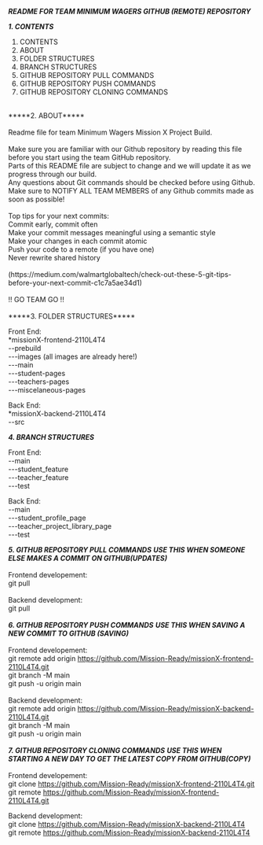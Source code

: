 *****README FOR TEAM MINIMUM WAGERS GITHUB (REMOTE) REPOSITORY*****

*****1. CONTENTS*****

1. CONTENTS
2. ABOUT
3. FOLDER STRUCTURES
4. BRANCH STRUCTURES
5. GITHUB REPOSITORY PULL COMMANDS
6. GITHUB REPOSITORY PUSH COMMANDS
7. GITHUB REPOSITORY CLONING COMMANDS
<br/>
*****2. ABOUT*****<br/>
<br/>
Readme file for team Minimum Wagers Mission X Project Build.<br/>
<br/>
Make sure you are familiar with our Github repository by reading this file before you start using the team GitHub repository.<br/>
Parts of this README file are subject to change and we will update it as we progress through our build.<br/>
Any questions about Git commands should be checked before using Github.<br/>
Make sure to NOTIFY ALL TEAM MEMBERS of any Github commits made as soon as possible!<br/>
<br/>
Top tips for your next commits:<br/>
Commit early, commit often<br/>
Make your commit messages meaningful using a semantic style<br/>
Make your changes in each commit atomic<br/>
Push your code to a remote (if you have one)<br/>
Never rewrite shared history<br/>
<br/>
(https://medium.com/walmartglobaltech/check-out-these-5-git-tips-before-your-next-commit-c1c7a5ae34d1)<br/>
<br/>
!! GO TEAM GO !! <br/>
<br/>
*****3. FOLDER STRUCTURES*****

Front End: <br/>
\*missionX-frontend-2110L4T4 <br/>
--prebuild<br/>
---images (all images are already here!)<br/>
---main<br/>
---student-pages<br/>
---teachers-pages<br/>
---miscelaneous-pages<br/>

Back End:<br/>
\*missionX-backend-2110L4T4<br/>
--src<br/>


*****4. BRANCH STRUCTURES*****

Front End:<br/>
--main<br/>
---student_feature<br/>
---teacher_feature<br/>
---test<br/>

Back End:<br/>
--main<br/>
---student_profile_page<br/>
---teacher_project_library_page<br/>
---test<br/>

*****5. GITHUB REPOSITORY PULL COMMANDS*****
*****USE THIS WHEN SOMEONE ELSE MAKES A COMMIT ON GITHUB(UPDATES)*****
<br/>
<br/>
Frontend developement:<br/>
git pull
<br/>
<br/>
Backend development:<br/>
git pull <br/>
<br/>
*****6. GITHUB REPOSITORY PUSH COMMANDS*****
*****USE THIS WHEN SAVING A NEW COMMIT TO GITHUB (SAVING)*****<br/>
<br/>
Frontend developement:<br/>
git remote add origin https://github.com/Mission-Ready/missionX-frontend-2110L4T4.git<br/>
git branch -M main<br/>
git push -u origin main<br/>
<br/>
Backend development:<br/>
git remote add origin https://github.com/Mission-Ready/missionX-backend-2110L4T4.git<br/>
git branch -M main<br/>
git push -u origin main<br/>
<br/>
*****7. GITHUB REPOSITORY CLONING COMMANDS*****
*****USE THIS WHEN STARTING A NEW DAY TO GET THE LATEST COPY FROM GITHUB(COPY)*****
<br/>
<br/>
Frontend developement:<br/>
git clone https://github.com/Mission-Ready/missionX-frontend-2110L4T4.git<br/>
git remote https://github.com/Mission-Ready/missionX-frontend-2110L4T4.git<br/>

Backend development:<br/>
git clone https://github.com/Mission-Ready/missionX-backend-2110L4T4<br/>
git remote https://github.com/Mission-Ready/missionX-backend-2110L4T4<br/>
